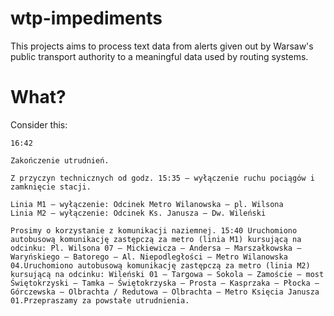 # wtp-impediments
This projects aims to process text data from alerts given out by Warsaw's public transport authority to a meaningful data used by routing systems.

# What?
Consider this:
```
16:42

Zakończenie utrudnień.

Z przyczyn technicznych od godz. 15:35 – wyłączenie ruchu pociągów i zamknięcie stacji.

Linia M1 – wyłączenie: Odcinek Metro Wilanowska – pl. Wilsona
Linia M2 – wyłączenie: Odcinek Ks. Janusza – Dw. Wileński

Prosimy o korzystanie z komunikacji naziemnej. 15:40 Uruchomiono autobusową komunikację zastępczą za metro (linia M1) kursującą na odcinku: Pl. Wilsona 07 – Mickiewicza – Andersa – Marszałkowska – Waryńskiego – Batorego – Al. Niepodległości – Metro Wilanowska 04.Uruchomiono autobusową komunikację zastępczą za metro (linia M2) kursującą na odcinku: Wileński 01 – Targowa – Sokola – Zamoście – most Świętokrzyski – Tamka – Świętokrzyska – Prosta – Kasprzaka – Płocka – Górczewska – Olbrachta / Redutowa – Olbrachta – Metro Księcia Janusza 01.Przepraszamy za powstałe utrudnienia.
```